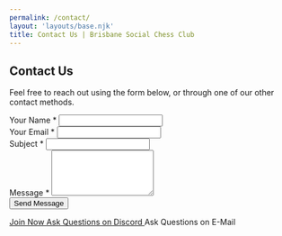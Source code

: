 ```yaml
---
permalink: /contact/
layout: 'layouts/base.njk'
title: Contact Us | Brisbane Social Chess Club
---
```


<section class="px-4 max-w-3xl">
  <h2 class="text-center text-xl md:text-2xl font-semibold text-indigo-200 mb-3">
    Contact Us
  </h2>
  <p class="text-center text-white text-base md:text-lg mb-8">
    Feel free to reach out using the form below, or through one of our other contact methods.
  </p>
  <form action="#" method="POST" class="flex flex-col gap-2" novalidate>
    <!-- Name -->
    <div class="flex flex-col">
      <label for="name" class="text-gray-200 font-semibold mb-1">Your Name <span aria-hidden="true">*</span></label>
      <input type="text" id="name" name="name" required autocomplete="name"
        class="w-full px-4 py-2 rounded-md border border-gray-400 bg-white/10 text-white focus:border-cyan-400 focus:bg-white/15 focus:ring-2 focus:ring-cyan-400 outline-none transition" />
    </div>
    <!-- Email -->
    <div class="flex flex-col">
      <label for="email" class="text-gray-200 font-semibold mb-1">Your Email <span aria-hidden="true">*</span></label>
      <input type="email" id="email" name="email" required autocomplete="email"
        class="w-full px-4 py-2 rounded-md border border-gray-400 bg-white/10 text-white focus:border-cyan-400 focus:bg-white/15 focus:ring-2 focus:ring-cyan-400 outline-none transition" />
    </div>
    <!-- Subject -->
    <div class="flex flex-col">
      <label for="subject" class="text-gray-200 font-semibold mb-1">Subject <span aria-hidden="true">*</span></label>
      <input type="text" id="subject" name="subject" required
        class="w-full px-4 py-2 rounded-md border border-gray-400 bg-white/10 text-white focus:border-cyan-400 focus:bg-white/15 focus:ring-2 focus:ring-cyan-400 outline-none transition" />
    </div>
    <!-- Message -->
    <div class="flex flex-col">
      <label for="message" class="text-gray-200 font-semibold mb-1">Message <span aria-hidden="true">*</span></label>
      <textarea id="message" name="message" rows="5" required
        class="w-full px-4 py-3 rounded-lg border border-gray-400 bg-white/10 text-white placeholder-gray-400 focus:border-blue-400 focus:bg-white/20 focus:outline-none focus:ring-2 focus:ring-blue-400 transition resize-vertical min-h-[120px]"></textarea>
    </div>
    <!-- Submit Button -->
    <button type="submit" class="cursor-pointer bg-indigo-900 hover:bg-indigo-500 font-bold py-3 px-6 rounded-full shadow-lg transition">
      Send Message
    </button>
  </form>
  <!-- Other Actions -->
  <div class="flex flex-col gap-3 mt-8">
    <a href="/register" class="w-full text-center py-3 px-6 bg-white text-black font-bold rounded-full shadow-md hover:shadow-lg transition">
      Join Now
    </a>
    <a href="https://discord.com/invite/JWBKhQmzvD" class="w-full text-center py-3 px-6 bg-white text-black font-bold rounded-full shadow-md hover:shadow-lg transition">
      Ask Questions on Discord
    </a>
    <a data-email-href class="w-full cursor-pointer text-center py-3 px-6 bg-white text-black font-bold rounded-full shadow-md hover:shadow-lg transition">
      Ask Questions on E-Mail
    </a>
  </div>
</section>
